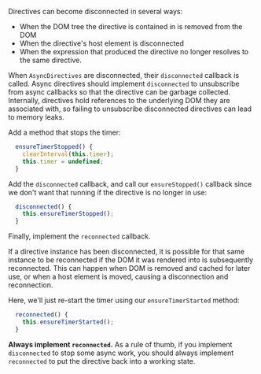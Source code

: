 Directives can become disconnected in several ways:
* When the DOM tree the directive is contained in is removed from the DOM
* When the directive's host element is disconnected
* When the expression that produced the directive no longer resolves to the same
  directive.

When `AsyncDirectives` are disconnected, their `disconnected` callback is
called. Async directives should implement `disconnected` to unsubscribe from
async callbacks so that the directive can be garbage collected. Internally,
directives hold references to the underlying DOM they are associated with, so
failing to unsubscribe disconnected directives can lead to memory leaks.

Add a method that stops the timer:

```ts
  ensureTimerStopped() {
    clearInterval(this.timer);
    this.timer = undefined;
  }
```

Add the `disconnected` callback, and call our `ensureStopped()` callback since
we don't want that running if the directive is no longer in use:

```ts
  disconnected() {
    this.ensureTimerStopped();
  }
```

Finally, implement the `reconnected` callback.

If a directive instance has been disconnected, it is possible for that same
instance to be reconnected if the DOM it was rendered into is subsequently
reconnected. This can happen when DOM is removed and cached for later use, or
when a host element is moved, causing a disconnection and reconnection.

Here, we'll just re-start the timer using our `ensureTimerStarted` method:

```ts
  reconnected() {
    this.ensureTimerStarted();
  }
```

<aside class="info">

**Always implement `reconnected`.** As a rule of thumb, if you implement
`disconnected` to stop some async work, you should always implement
`reconnected` to put the directive back into a working state.

</aside>
